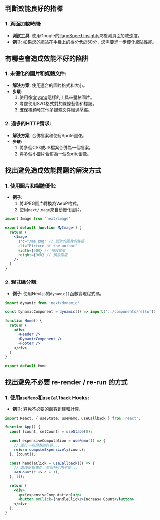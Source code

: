 ## 判斷效能良好的指標

### 1. 頁面加載時間:

- **測試工具**: 使用Google的[PageSpeed Insights](https://developers.google.com/speed/pagespeed/insights/)來檢測頁面加載速度。
- **例子**: 如果您的網站在手機上的得分低於50分，您需要進一步優化網站性能。

## 有哪些會造成效能不好的陷阱

### 1. 未優化的圖片和媒體文件:

- **解決方案**: 使用適合的圖片格式和大小。
- **步驟**:
    1. 使用像[tinypng](https://tinypng.com/)這樣的工具來壓縮圖片。
    2. 考慮使用SVG格式對於線條藝術和標誌。
    3. 確保視頻和其他多媒體文件經過壓縮。

### 2. 過多的HTTP請求:

- **解決方案**: 合併檔案和使用Sprite圖像。
- **步驟**:
    1. 將多個CSS或JS檔案合併為一個檔案。
    2. 將多個小圖片合併為一個Sprite圖像。

## 找出避免造成效能問題的解決方式

### 1. 使用圖片和媒體優化:

- **例子**:
    1. 將JPEG圖片轉換為WebP格式。
    2. 使用`next/image`來自動優化圖片。

```jsx
import Image from 'next/image'

export default function MyImage() {
  return (
    <Image
      src="/me.png" // 到你的圖片的路徑
      alt="Picture of the author"
      width={500} // 預設寬度
      height={300} // 預設高度
    />
  )
}

```

### 2. 程式碼分割:

- **例子**:
使用Next.js的`dynamic()`函數實現程式碼。

```jsx
import dynamic from 'next/dynamic'

const DynamicComponent = dynamic(() => import('../components/hello'))

function Home() {
  return (
    <div>
      <Header />
      <DynamicComponent />
      <Footer />
    </div>
  )
}

export default Home

```

## 找出避免不必要 re-render / re-run 的方式

### 1. 使用`useMemo`和`useCallback` Hooks:

- **例子**: 避免不必要的函數創建和計算。

```jsx
import React, { useState, useMemo, useCallback } from 'react';

function App() {
  const [count, setCount] = useState(0);

  const expensiveComputation = useMemo(() => {
    // 進行一些昂貴的計算...
    return computeExpensively(count);
  }, [count]);

  const handleClick = useCallback(() => {
    // 處理點擊事件，並保持引用不變...
    setCount(c => c + 1);
  }, []);

  return (
    <div>
      <p>{expensiveComputation}</p>
      <button onClick={handleClick}>Increase Count</button>
    </div>
  );
}

```
